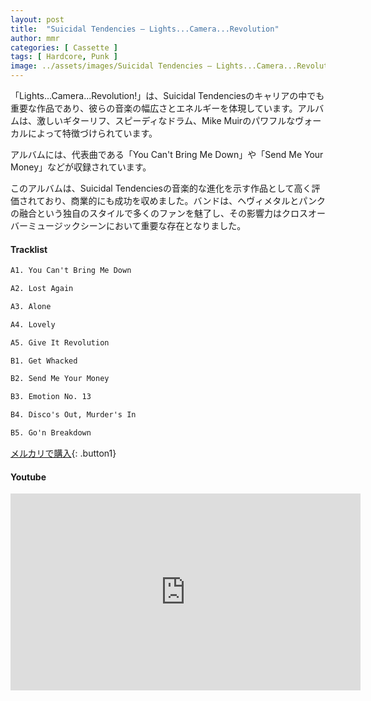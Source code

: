 ```yaml
---
layout: post
title:  "Suicidal Tendencies – Lights...Camera...Revolution"
author: mmr
categories: [ Cassette ]
tags: [ Hardcore, Punk ]
image: ../assets/images/Suicidal Tendencies – Lights...Camera...Revolution.webp
---
```


「Lights...Camera...Revolution!」は、Suicidal Tendenciesのキャリアの中でも重要な作品であり、彼らの音楽の幅広さとエネルギーを体現しています。アルバムは、激しいギターリフ、スピーディなドラム、Mike Muirのパワフルなヴォーカルによって特徴づけられています。

アルバムには、代表曲である「You Can't Bring Me Down」や「Send Me Your Money」などが収録されています。

このアルバムは、Suicidal Tendenciesの音楽的な進化を示す作品として高く評価されており、商業的にも成功を収めました。バンドは、ヘヴィメタルとパンクの融合という独自のスタイルで多くのファンを魅了し、その影響力はクロスオーバーミュージックシーンにおいて重要な存在となりました。

#### Tracklist
```md
A1. You Can't Bring Me Down

A2. Lost Again

A3. Alone

A4. Lovely

A5. Give It Revolution

B1. Get Whacked

B2. Send Me Your Money

B3. Emotion No. 13

B4. Disco's Out, Murder's In

B5. Go'n Breakdown
```

[メルカリで購入](https://jp.mercari.com/item/m66534589009?afid=6142608987){: .button1}

#### Youtube
<iframe width="560" height="315" src="https://www.youtube.com/embed/nxcJW6bs5os?si=-h-74mVx_OHMrt75" title="YouTube video player" frameborder="0" allow="accelerometer; autoplay; clipboard-write; encrypted-media; gyroscope; picture-in-picture; web-share" referrerpolicy="strict-origin-when-cross-origin" allowfullscreen></iframe>